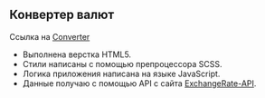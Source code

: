 ## Конвертер валют
Ссылка на [Converter](converter-self-zeta.vercel.app/)
- Выполнена верстка HTML5.
- Стили написаны с помощью препроцессора SCSS.
- Логика приложения написана на языке JavaScript.
- Данные получаю с помощью API с сайта [ExchangeRate-API](https://app.exchangerate-api.com/).
